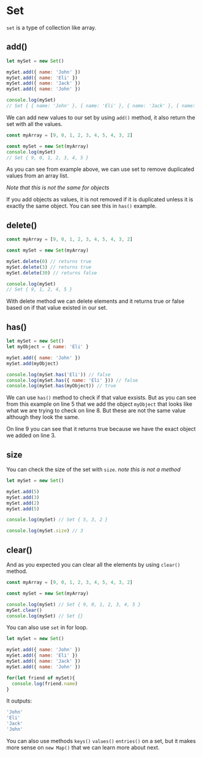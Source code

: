 # Set

`set` is a type of collection like array.

## add()

```javascript
let mySet = new Set()

mySet.add({ name: 'John' })
mySet.add({ name: 'Eli' })
mySet.add({ name: 'Jack' })
mySet.add({ name: 'John' })

console.log(mySet)
// Set { { name: 'John' }, { name: 'Eli' }, { name: 'Jack' }, { name: 'John' }}
```

We can add new values to our set by using `add()` method, it also return the set with all the values.

```javascript
const myArray = [9, 0, 1, 2, 3, 4, 5, 4, 3, 2]

const mySet = new Set(myArray)
console.log(mySet)
// Set { 9, 0, 1, 2, 3, 4, 5 }
```

As you can see from example above, we can use set to remove duplicated values from an array list.

*Note that this is not the same for objects*

If you add objects as values, it is not removed if it is duplicated unless it is exactly the same object.
You can see this in `has()` example.

## delete()

```javascript
const myArray = [9, 0, 1, 2, 3, 4, 5, 4, 3, 2]

const mySet = new Set(myArray)

mySet.delete(0) // returns true
mySet.delete(3) // returns true
mySet.delete(30) // returns false

console.log(mySet)
// Set { 9, 1, 2, 4, 5 }
```

With delete method we can delete elements and it returns true or false based on if that value existed in our set.

## has()

```javascript
let mySet = new Set()
let myObject = { name: 'Eli' }

mySet.add({ name: 'John' })
mySet.add(myObject)

console.log(mySet.has('Eli')) // false
console.log(mySet.has({ name: 'Eli' })) // false
console.log(mySet.has(myObject)) // true
```

We can use `has()` method to check if that value exsists. But as you can see from this example on line 5 that we add the object `myObject` that looks like what we are trying to check on line 8.
But these are not the same value although they look the same.

On line 9 you can see that it returns true because we have the exact object we added on line 3.

## size

You can check the size of the set with `size`. *note this is not a method*

```javascript
let mySet = new Set()

mySet.add(5)
mySet.add(3)
mySet.add(2)
mySet.add(5)

console.log(mySet) // Set { 5, 3, 2 }

console.log(mySet.size) // 3

```

## clear()

And as you expected you can clear all the elements by using `clear()` method.

```javascript
const myArray = [9, 0, 1, 2, 3, 4, 5, 4, 3, 2]

const mySet = new Set(myArray)

console.log(mySet) // Set { 9, 0, 1, 2, 3, 4, 5 }
mySet.clear()
console.log(mySet) // Set {}
```

You can also use `set` in for loop.

```javascript
let mySet = new Set()

mySet.add({ name: 'John' })
mySet.add({ name: 'Eli' })
mySet.add({ name: 'Jack' })
mySet.add({ name: 'John' })

for(let friend of mySet){
  console.log(friend.name)
}
```

It outputs:

```javascript
'John'
'Eli'
'Jack'
'John'
```

You can also use methods `keys()` `values()` `entries()` on a set, but it makes more sense on `new Map()` that we can learn more about next.
